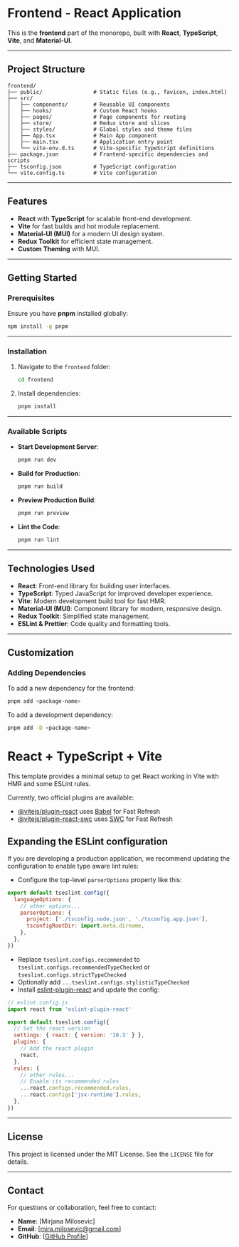 
# **Frontend - React Application**

This is the **frontend** part of the monorepo, built with **React**, **TypeScript**, **Vite**, and **Material-UI**.

---

## **Project Structure**

```
frontend/
├── public/                # Static files (e.g., favicon, index.html)
├── src/
│   ├── components/        # Reusable UI components
│   ├── hooks/             # Custom React hooks
│   ├── pages/             # Page components for routing
│   ├── store/             # Redux store and slices
│   ├── styles/            # Global styles and theme files
│   ├── App.tsx            # Main App component
│   ├── main.tsx           # Application entry point
│   └── vite-env.d.ts      # Vite-specific TypeScript definitions
├── package.json           # Frontend-specific dependencies and scripts
├── tsconfig.json          # TypeScript configuration
└── vite.config.ts         # Vite configuration
```

---

## **Features**

- **React** with **TypeScript** for scalable front-end development.
- **Vite** for fast builds and hot module replacement.
- **Material-UI (MUI)** for a modern UI design system.
- **Redux Toolkit** for efficient state management.
- **Custom Theming** with MUI.

---

## **Getting Started**

### Prerequisites

Ensure you have **pnpm** installed globally:
```bash
npm install -g pnpm
```

---

### Installation

1. Navigate to the `frontend` folder:
   ```bash
   cd frontend
   ```

2. Install dependencies:
   ```bash
   pnpm install
   ```

---

### **Available Scripts**

- **Start Development Server**:
  ```bash
  pnpm run dev
  ```

- **Build for Production**:
  ```bash
  pnpm run build
  ```

- **Preview Production Build**:
  ```bash
  pnpm run preview
  ```

- **Lint the Code**:
  ```bash
  pnpm run lint
  ```

---

## **Technologies Used**

- **React**: Front-end library for building user interfaces.
- **TypeScript**: Typed JavaScript for improved developer experience.
- **Vite**: Modern development build tool for fast HMR.
- **Material-UI (MUI)**: Component library for modern, responsive design.
- **Redux Toolkit**: Simplified state management.
- **ESLint & Prettier**: Code quality and formatting tools.

---

## **Customization**

### Adding Dependencies

To add a new dependency for the frontend:
```bash
pnpm add <package-name>
```

To add a development dependency:
```bash
pnpm add -D <package-name>
```


# React + TypeScript + Vite

This template provides a minimal setup to get React working in Vite with HMR and some ESLint rules.

Currently, two official plugins are available:

- [@vitejs/plugin-react](https://github.com/vitejs/vite-plugin-react/blob/main/packages/plugin-react/README.md) uses [Babel](https://babeljs.io/) for Fast Refresh
- [@vitejs/plugin-react-swc](https://github.com/vitejs/vite-plugin-react-swc) uses [SWC](https://swc.rs/) for Fast Refresh

## Expanding the ESLint configuration

If you are developing a production application, we recommend updating the configuration to enable type aware lint rules:

- Configure the top-level `parserOptions` property like this:

```js
export default tseslint.config({
  languageOptions: {
    // other options...
    parserOptions: {
      project: ['./tsconfig.node.json', './tsconfig.app.json'],
      tsconfigRootDir: import.meta.dirname,
    },
  },
})
```

- Replace `tseslint.configs.recommended` to `tseslint.configs.recommendedTypeChecked` or `tseslint.configs.strictTypeChecked`
- Optionally add `...tseslint.configs.stylisticTypeChecked`
- Install [eslint-plugin-react](https://github.com/jsx-eslint/eslint-plugin-react) and update the config:

```js
// eslint.config.js
import react from 'eslint-plugin-react'

export default tseslint.config({
  // Set the react version
  settings: { react: { version: '18.3' } },
  plugins: {
    // Add the react plugin
    react,
  },
  rules: {
    // other rules...
    // Enable its recommended rules
    ...react.configs.recommended.rules,
    ...react.configs['jsx-runtime'].rules,
  },
})
```

---

## **License**

This project is licensed under the MIT License. See the `LICENSE` file for details.

---

## **Contact**

For questions or collaboration, feel free to contact:

- **Name**: [Mirjana Milosevic]
- **Email**: [mira.milosevic@gmail.com]
- **GitHub**: [[GitHub Profile](https://github.com/programira)]

